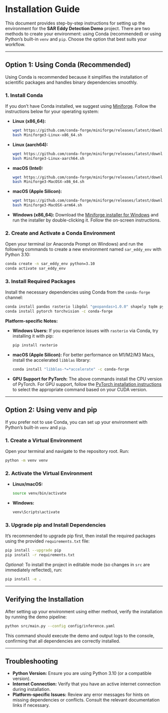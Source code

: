 # Installation Guide

This document provides step-by-step instructions for setting up the environment for the **SAR Eddy Detection Demo** project. There are two methods to create your environment: using Conda (recommended) or using Python’s built-in `venv` and `pip`. Choose the option that best suits your workflow.

---

## Option 1: Using Conda (Recommended)

Using Conda is recommended because it simplifies the installation of scientific packages and handles binary dependencies smoothly.

### 1. Install Conda

If you don’t have Conda installed, we suggest using [Miniforge](https://conda-forge.org/miniforge/). Follow the instructions below for your operating system:

- **Linux (x86_64):**
  ```bash
  wget https://github.com/conda-forge/miniforge/releases/latest/download/Miniforge3-Linux-x86_64.sh
  bash Miniforge3-Linux-x86_64.sh
  ```
- **Linux (aarch64):**
  ```bash
  wget https://github.com/conda-forge/miniforge/releases/latest/download/Miniforge3-Linux-aarch64.sh
  bash Miniforge3-Linux-aarch64.sh
  ```
- **macOS (Intel):**
  ```bash
  wget https://github.com/conda-forge/miniforge/releases/latest/download/Miniforge3-MacOSX-x86_64.sh
  bash Miniforge3-MacOSX-x86_64.sh
  ```
- **macOS (Apple Silicon):**
  ```bash
  wget https://github.com/conda-forge/miniforge/releases/latest/download/Miniforge3-MacOSX-arm64.sh
  bash Miniforge3-MacOSX-arm64.sh
  ```
- **Windows (x86_64):**
  Download the [Miniforge installer for Windows](https://github.com/conda-forge/miniforge/releases/latest/download/Miniforge3-Windows-x86_64.exe) and run the installer by double-clicking it. Follow the on-screen instructions.

### 2. Create and Activate a Conda Environment

Open your terminal (or Anaconda Prompt on Windows) and run the following commands to create a new environment named `sar_eddy_env` with Python 3.10:

```bash
conda create -n sar_eddy_env python=3.10
conda activate sar_eddy_env
```

### 3. Install Required Packages

Install the necessary dependencies using Conda from the `conda-forge` channel:

```bash
conda install pandas rasterio libgdal "geopandas>1.0.0" shapely tqdm pyyaml -c conda-forge
conda install pytorch torchvision -c conda-forge
```

**Platform-specific Notes:**
- **Windows Users:** If you experience issues with `rasterio` via Conda, try installing it with pip:
  ```bash
  pip install rasterio
  ```
- **macOS (Apple Silicon):** For better performance on M1/M2/M3 Macs, install the accelerated `libblas` library:
  ```bash
  conda install "libblas-*=*accelerate" -c conda-forge
  ```
- **GPU Support for PyTorch:** The above commands install the CPU version of PyTorch. For GPU support, follow the [PyTorch installation instructions](https://pytorch.org/get-started/locally/) to select the appropriate command based on your CUDA version.

---

## Option 2: Using venv and pip

If you prefer not to use Conda, you can set up your environment with Python’s built-in `venv` and `pip`.

### 1. Create a Virtual Environment

Open your terminal and navigate to the repository root. Run:

```bash
python -m venv venv
```

### 2. Activate the Virtual Environment

- **Linux/macOS:**
  ```bash
  source venv/bin/activate
  ```
- **Windows:**
  ```bash
  venv\Scripts\activate
  ```

### 3. Upgrade pip and Install Dependencies

It’s recommended to upgrade pip first, then install the required packages using the provided `requirements.txt` file:

```bash
pip install --upgrade pip
pip install -r requirements.txt
```

*Optional:* To install the project in editable mode (so changes in `src` are immediately reflected), run:

```bash
pip install -e .
```

---

## Verifying the Installation

After setting up your environment using either method, verify the installation by running the demo pipeline:

```bash
python src/main.py --config config/inference.yaml
```

This command should execute the demo and output logs to the console, confirming that all dependencies are correctly installed.

---

## Troubleshooting

- **Python Version:** Ensure you are using Python 3.10 (or a compatible version).
- **Internet Connection:** Verify that you have an active internet connection during installation.
- **Platform-specific Issues:** Review any error messages for hints on missing dependencies or conflicts. Consult the relevant documentation links if necessary.
